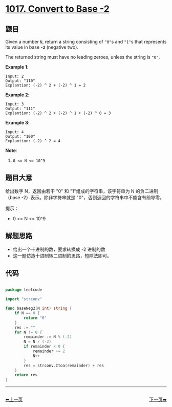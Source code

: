 # [1017. Convert to Base -2](https://leetcode.com/problems/convert-to-base-2/)


## 题目

Given a number `N`, return a string consisting of `"0"`s and `"1"`s that represents its value in base **`-2`** (negative two).

The returned string must have no leading zeroes, unless the string is `"0"`.

**Example 1**:

    Input: 2
    Output: "110"
    Explantion: (-2) ^ 2 + (-2) ^ 1 = 2

**Example 2**:

    Input: 3
    Output: "111"
    Explantion: (-2) ^ 2 + (-2) ^ 1 + (-2) ^ 0 = 3

**Example 3**:

    Input: 4
    Output: "100"
    Explantion: (-2) ^ 2 = 4

**Note**:

1. `0 <= N <= 10^9`


## 题目大意

给出数字 N，返回由若干 "0" 和 "1"组成的字符串，该字符串为 N 的负二进制（base -2）表示。除非字符串就是 "0"，否则返回的字符串中不能含有前导零。

提示：

- 0 <= N <= 10^9



## 解题思路

- 给出一个十进制的数，要求转换成 -2 进制的数
- 这一题仿造十进制转二进制的思路，短除法即可。



## 代码

```go

package leetcode

import "strconv"

func baseNeg2(N int) string {
	if N == 0 {
		return "0"
	}
	res := ""
	for N != 0 {
		remainder := N % (-2)
		N = N / (-2)
		if remainder < 0 {
			remainder += 2
			N++
		}
		res = strconv.Itoa(remainder) + res
	}
	return res
}

```


----------------------------------------------
<div style="display: flex;justify-content: space-between;align-items: center;">
<p><a href="https://books.halfrost.com/leetcode/ChapterFour/1000~1099/1011.Capacity-To-Ship-Packages-Within-D-Days/">⬅️上一页</a></p>
<p><a href="https://books.halfrost.com/leetcode/ChapterFour/1000~1099/1018.Binary-Prefix-Divisible-By-5/">下一页➡️</a></p>
</div>
